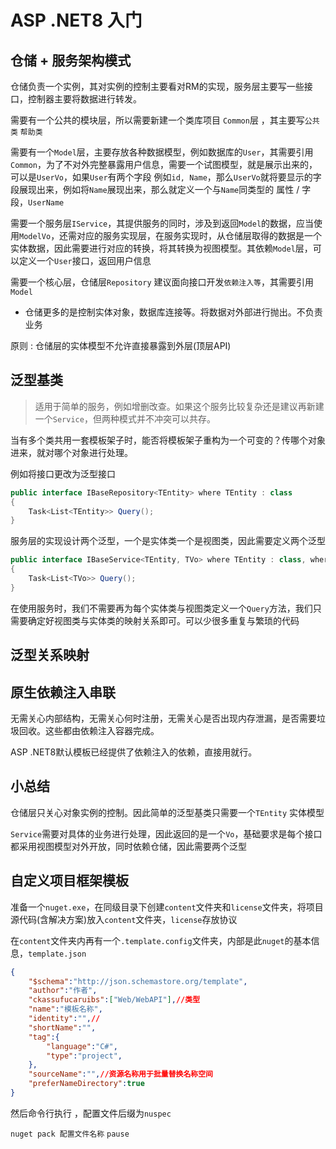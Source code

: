 # ASP .NET8 入门

## 仓储 + 服务架构模式

仓储负责一个实例，其对实例的控制主要看对RM的实现，服务层主要写一些接口，控制器主要将数据进行转发。

需要有一个公共的模块层，所以需要新建一个类库项目 `Common`层 ，其主要写`公共类` `帮助类` 

需要有一个`Model`层，主要存放各种数据模型，例如数据库的`User`，其需要引用`Common`，为了不对外完整暴露用户信息，需要一个试图模型，就是展示出来的，可以是`UserVo`，如果`User`有两个字段 例如`id, Name`，那么`UserVo`就将要显示的字段展现出来，例如将`Name`展现出来，那么就定义一个与`Name`同类型的 属性 / 字段，`UserName`

需要一个服务层`IService`，其提供服务的同时，涉及到返回`Model`的数据，应当使用`ModelVo`，还需对应的服务实现层，在服务实现时，从仓储层取得的数据是一个实体数据，因此需要进行对应的转换，将其转换为视图模型。其依赖`Model`层，可以定义一个`User`接口，返回用户信息

需要一个核心层，仓储层`Repository` 建议面向接口开发`依赖注入等`，其需要引用`Model`

- 仓储更多的是控制实体对象，数据库连接等。将数据对外部进行抛出。不负责业务

原则 : 仓储层的实体模型不允许直接暴露到外层(顶层API)





## 泛型基类

> 适用于简单的服务，例如增删改查。如果这个服务比较复杂还是建议再新建一个`Service`，但两种模式并不冲突可以共存。

​	当有多个类共用一套模板架子时，能否将模板架子重构为一个可变的？传哪个对象进来，就对哪个对象进行处理。

例如将接口更改为泛型接口

```cs
public interface IBaseRepository<TEntity> where TEntity : class
{
	Task<List<TEntity>> Query();
}
```

​	服务层的实现设计两个泛型，一个是实体类一个是视图类，因此需要定义两个泛型

```cs
public interface IBaseService<TEntity, TVo> where TEntity : class, where TVo : class
{
    Task<List<TVo>> Query();
}
```

在使用服务时，我们不需要再为每个实体类与视图类定义一个`Query`方法，我们只需要确定好视图类与实体类的映射关系即可。可以少很多重复与繁琐的代码



## 泛型关系映射



## 原生依赖注入串联

无需关心内部结构，无需关心何时注册，无需关心是否出现内存泄漏，是否需要垃圾回收。这些都由依赖注入容器完成。

ASP .NET8默认模板已经提供了依赖注入的依赖，直接用就行。



## 小总结

仓储层只关心对象实例的控制。因此简单的泛型基类只需要一个`TEntity` 实体模型

`Service`需要对具体的业务进行处理，因此返回的是一个`Vo`，基础要求是每个接口都采用视图模型对外开放，同时依赖仓储，因此需要两个泛型



## 自定义项目框架模板

准备一个`nuget.exe`，在同级目录下创建`content`文件夹和`license`文件夹，将项目源代码(含解决方案)放入`content`文件夹，`license`存放协议

在`content`文件夹内再有一个`.template.config`文件夹，内部是此`nuget`的基本信息，`template.json`

```json
{
    "$schema":"http://json.schemastore.org/template",
    "author":"作者",
    "ckassufucaruibs":["Web/WebAPI"],//类型
    "name":"模板名称",
    "identity":"",//
    "shortName":"",
    "tag":{
        "language":"C#",
        "type":"project",
    },
    "sourceName":"",//资源名称用于批量替换名称空间
    "preferNameDirectory":true
}
```

然后命令行执行 ，配置文件后缀为`nuspec`

`nuget pack 配置文件名称`
`pause`
